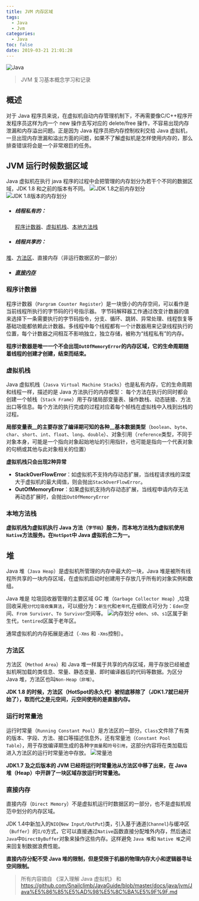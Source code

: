 ```yaml
---
title: JVM 内存区域
tags:
  - Java
  - Jvm
categories:
  - Java
toc: false
date: 2019-03-21 21:01:28
---
```


![Java](/images/java.jpg)


>JVM 复习基本概念学习和记录

## 概述
对于 Java 程序员来说，在虚拟机自动内存管理机制下，不再需要像C/C++程序开发程序员这样为内一个 new 操作去写对应的 delete/free 操作，不容易出现内存泄漏和内存溢出问题。正是因为 Java 程序员把内存控制权利交给 Java 虚拟机，一旦出现内存泄漏和溢出方面的问题，如果不了解虚拟机是怎样使用内存的，那么排查错误将会是一个非常艰巨的任务。

## JVM 运行时候数据区域
Java 虚拟机在执行 java 程序的过程中会把管理的内存划分为若干个不同的数据区域，JDK 1.8 和之前的版本有不同。
![JDK 1.8之前内存划分](/images/JVM-1.8-before.png)
![JDK 1.8版本的内存划分](/images/JVM-1.8-after.png)

- ##### 线程私有的：
  [程序计数器](#程序计数器)、[虚拟机栈](#虚拟机栈)、[本地方法栈](#本地方法栈)
  
- ##### 线程共享的：
 [堆](#堆)、[方法区](#方法区)、直接内存（非运行数据区的一部分） 

- ##### [直接内存](#直接内存) 

### 程序计数器
程序计数器（`Pargram Counter Register`）是一块很小的内存空间，可以看作是当前线程所执行的字节码的行号指示器。 字节码解释器工作通过改变计数器的值来选择下一条需要执行的字节码指令，分支、循环、跳转、异常处理、线程恢复等基础功能都依赖此计数器。多线程中每个线程都有一个计数器用来记录线程执行的位置，每个计数器之间相互不影响独立，独立存储，被称为“线程私有”的内存。

__程序计数器是唯一一个不会出现`OutOfMemoryError`的内存区域，它的生命周期随着线程的创建才创建，结束而结束。__

### 虚拟机栈
 Java 虚拟机栈（`Jasva Virtual Machine Stacks`）也是私有内存，它的生命周期和线程一样，描述的是 Java 方法执行的内存模型： 每个方法在执行的同时都会创建一个帧栈（`Stack Frame`）用于存储局部变量表、操作数栈、动态链接、方法出口等信息。每个方法的执行完成的过程对应着每个帧栈在虚拟栈中入栈到出栈的过程。

 __局部变量表__的主要存放了编译期可知的各种__基本数据类型__（`boolean`、`byte`、`char`、`short`、`int`、`float`、`long`、`double`）、对象引用（`reference`类型，不同于对象本身，可能是一个指向对象起始地址的引用指针，也可能是指向一个代表对象的句柄或其他与此对象相关的位置）

 __虚拟机栈只会出现2种异常__
 - __StackOverFlowError__：如虚拟机不支持内存动态扩展，当线程请求栈的深度大于虚拟机的最大阈值，则会抛出`StackOverFlowError`。
 - __OutOfMemoryError__：如果虚拟机支持内存动态扩展，当线程申请内存无法再动态扩展时，会抛出`OutOfMemoryError`


### 本地方法栈
__虚拟机栈为虚拟机执行 Java 方法（`字节码`）服务，而本地方法栈为虚拟机使用`Native`方法服务。在`HotSpot`中 Java 虚拟机合二为一。__

## 堆
Java 堆（`Java Heap`）是虚拟机所管理的内存中最大的一块，Java 堆是被所有线程所共享的一块内存区域，在虚拟机启动时创建用于存放几乎所有的对象实例和数组。

Java 堆是 垃圾回收器管理的主要区域 GC 堆（`Garbage Collector Heap`）,垃圾回收采用`分代垃圾收集算法`，可以细分为：`新生代`和`老年代`,在细致点可分为：`Eden`空间、`From Survivor`、`To Survivor`空间等。
![内存划分](/images/MemorySplit.png)
`eden`、`s0`、`s1`区属于新生代，`tentired`区属于老年区。

通常虚拟机的内存拓展是通过（`-Xms` 和 `-Xms`控制）。

### 方法区
方法区（`Method Area`）和 Java 堆一样属于共享的内存区域，用于存放已经被虚拟机啊加载的类信息、常量、静态变量、即时编译器后的代码等数据。为区分 Java 堆，方法区也叫`Non-Heap（非堆）`。

__JDK 1.8 的时候，方法区（HotSpot的永久代）被彻底移除了（JDK1.7就已经开始了），取而代之是元空间，元空间使用的是直接内存。__


### 运行时常量池
运行时常量（`Running Constant Pool`）是方法区的一部分。`Class`文件除了有类的版本、字段、方法、接口等描述信息外，还有常量池（`Constant Pool Table`），用于存放编译期生成的各种`字面量`和`符号引用`，这部分内容将在类加载后进入方法区的运行时常量池中存放。
![常量池](/images/ConstantPoolTable.jpg)

__JDK1.7 及之后版本的 JVM 已经将运行时常量池从方法区中移了出来，在 Java 堆（Heap）中开辟了一块区域存放运行时常量池。__


### 直接内存
直接内存（`Direct Memory`）不是虚拟机运行时数据区的一部分，也不是虚拟机规范中划分的内存区域。

JDK 1.4中新加入的`NIO`(`New Input/OutPut`)类，引入基于通道(`Channel`)与缓冲区（`Buffer`）的`I/O`方式，它可以直接通过`Native`函数直接分配堆外内存，然后通过`Java`中`DirectByBuffer`对象来操作这些内存。这样避免 `Java 堆`和 `Native 堆`之间来回复制数据浪费性能。

__直接内存分配不受 Java 堆的限制，但是受限于机器的物理内存大小和逻辑器寻址空间限制。__


> 所有内容摘自 《深入理解 Java 虚拟机》  和 https://github.com/Snailclimb/JavaGuide/blob/master/docs/java/jvm/Java%E5%86%85%E5%AD%98%E5%8C%BA%E5%9F%9F.md